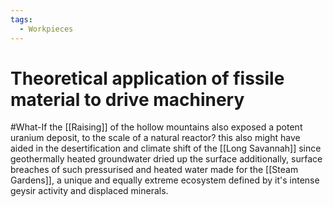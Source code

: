 ```yaml
---
tags:
  - Workpieces
---
```

# Theoretical application of fissile material to drive machinery
#What-If the [[Raising]] of the hollow mountains also exposed a potent uranium deposit, to the scale of a natural reactor?
this also might have aided in the desertification and climate shift of the [[Long Savannah]] since geothermally heated groundwater dried up the surface
additionally, surface breaches of such pressurised and heated water made for the [[Steam Gardens]], a unique and equally extreme ecosystem defined by it's intense geysir activity and displaced minerals.